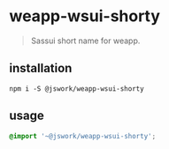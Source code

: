 # weapp-wsui-shorty
> Sassui short name for weapp.

## installation
```shell
npm i -S @jswork/weapp-wsui-shorty
```

## usage
```scss
@import '~@jswork/weapp-wsui-shorty';
```
